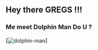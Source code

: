 ## Hey there GREGS !!!
### Me meet Dolphin Man Do U ?

[<img align="center" alt="dolphin-man" src="https://m.media-amazon.com/images/M/MV5BMzkyYjhiZjktYWIwZS00NzQ2LWIwMjQtMWQ2Y2VmODVjYTY4XkEyXkFqcGdeQXVyMTE3MjAyODEz._V1_.jpg">]